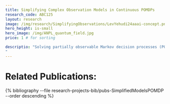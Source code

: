 ```yaml
---
title: Simplifying Complex Observation Models in Continuous POMDPs
research_code: ABC125
layout: research
image: /img/research/SimplifyingObservations/LevYehudi24aaai-concept.png
hero_height: is-small
hero_image: /img/ANPL_quantum_field.jpg 
price: 1 # for sorting 

descriptio: "Solving partially observable Markov decision processes (POMDPs) with high dimensional and continuous observations, such as camera images, is required for many real life robotics and planning problems. Recent researches suggested machine learned probabilistic models as observation models, but their use is currently too computationally expensive for online deployment. We deal with the question of what would be the implication of using simplified observation models for planning, while retaining formal guarantees on the quality of the solution. Our main contribution is a novel probabilistic bound based on a statistical total variation distance of the simplified model. We show that it bounds the theoretical POMDP value w.r.t. original model, from the empirical planned value with the simplified model, by generalizing recent results of particle-belief MDP concentration bounds. Our calculations can be separated into offline and online parts, and we arrive at formal guarantees without having to access the costly model at all during planning, which is also a novel result. Finally, we demonstrate in simulation how to integrate the bound into the routine of an existing continuous online POMDP solver.
"
---
```




<!-- add  youtube and bibliography Here-->

<!-- ![inplace_simp](/img/research/SimplificationPOMDP/inplace_simp.png) 
![Concept_PAC_version2](/img/research/SimplificationPOMDP/Concept_PAC_version2.png)  -->


# Related Publications: 
{% bibliography --file research-projects-bib/pubs-SimplifiedModelsPOMDP --order descending %}

